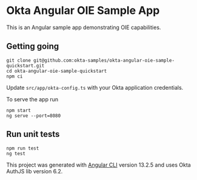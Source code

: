 # Okta Angular OIE Sample App

This is an Angular sample app demonstrating OIE capabilities.

## Getting going

```shell
git clone git@github.com:okta-samples/okta-angular-oie-sample-quickstart.git
cd okta-angular-oie-sample-quickstart
npm ci
```

Update `src/app/okta-config.ts` with your Okta application credentials.

To serve the app run 

```shell
npm start
ng serve --port=8080
```


## Run unit tests

```shell
npm run test
ng test
```

This project was generated with [Angular CLI](https://github.com/angular/angular-cli) version 13.2.5 and uses Okta AuthJS lib version 6.2.
